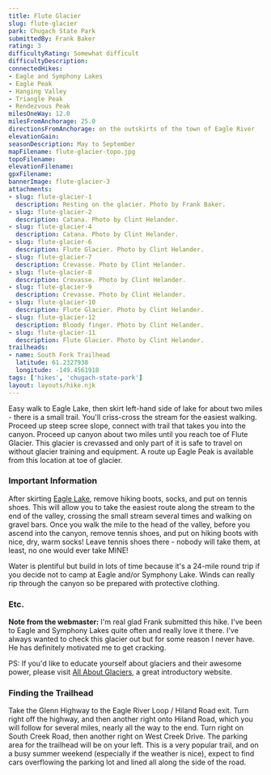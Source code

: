 ```yaml
---
title: Flute Glacier
slug: flute-glacier
park: Chugach State Park
submittedBy: Frank Baker
rating: 3
difficultyRating: Somewhat difficult
difficultyDescription: 
connectedHikes:
- Eagle and Symphony Lakes
- Eagle Peak
- Hanging Valley
- Triangle Peak
- Rendezvous Peak
milesOneWay: 12.0
milesFromAnchorage: 25.0
directionsFromAnchorage: on the outskirts of the town of Eagle River
elevationGain: 
seasonDescription: May to September
mapFilename: flute-glacier-topo.jpg
topoFilename: 
elevationFilename: 
gpxFilename: 
bannerImage: flute-glacier-3
attachments:
- slug: flute-glacier-1
  description: Resting on the glacier. Photo by Frank Baker.
- slug: flute-glacier-2
  description: Catana. Photo by Clint Helander.
- slug: flute-glacier-4
  description: Catana. Photo by Clint Helander.
- slug: flute-glacier-6
  description: Flute Glacier. Photo by Clint Helander.
- slug: flute-glacier-7
  description: Crevasse. Photo by Clint Helander.
- slug: flute-glacier-8
  description: Crevasse. Photo by Clint Helander.
- slug: flute-glacier-9
  description: Crevasse. Photo by Clint Helander.
- slug: flute-glacier-10
  description: Flute Glacier. Photo by Clint Helander.
- slug: flute-glacier-12
  description: Bloody finger. Photo by Clint Helander.
- slug: flute-glacier-11
  description: Flute Glacier. Photo by Clint Helander.
trailheads:
- name: South Fork Trailhead
  latitude: 61.2327938
  longitude: -149.4561918
tags: ['hikes', 'chugach-state-park']
layout: layouts/hike.njk
---
```

Easy walk to Eagle Lake, then skirt left-hand side of lake for about two miles - there is a small trail. You'll criss-cross the stream for the easiest walking. Proceed up steep scree slope, connect with trail that takes you into the canyon. Proceed up canyon about two miles until you reach toe of Flute Glacier. This glacier is crevassed and only part of it is safe to travel on without glacier training and equipment. A route up Eagle Peak is available from this location at toe of glacier.

### Important Information

After skirting [Eagle Lake](http://alaskahikesearch.com/hikes/eagle-and-symphony-lakes/ "Eagle and Symphony Lakes"), remove hiking boots, socks, and put on tennis shoes. This will allow you to take the easiest route along the stream to the end of the valley, crossing the small stream several times and walking on gravel bars. Once you walk the mile to the head of the valley, before you ascend into the canyon, remove tennis shoes, and put on hiking boots with nice, dry, warm socks! Leave tennis shoes there - nobody will take them, at least, no one would ever take MINE!

Water is plentiful but build in lots of time because it's a 24-mile round trip if you decide not to camp at Eagle and/or Symphony Lake. Winds can really rip through the canyon so be prepared with protective clothing.

### Etc.

**Note from the webmaster:** I'm real glad Frank submitted this hike. I've been to Eagle and Symphony Lakes quite often and really love it there. I've always wanted to check this glacier out but for some reason I never have. He has definitely motivated me to get cracking.

PS: If you'd like to educate yourself about glaciers and their awesome power, please visit [All About Glaciers](http://nsidc.org/glaciers/), a great introductory website.

### Finding the Trailhead

Take the Glenn Highway to the Eagle River Loop / Hiland Road exit. Turn right off the highway, and then another right onto Hiland Road, which you will follow for several miles, nearly all the way to the end. Turn right on South Creek Road, then another right on West Creek Drive. The parking area for the trailhead will be on your left. This is a very popular trail, and on a busy summer weekend (especially if the weather is nice), expect to find cars overflowing the parking lot and lined all along the side of the road.
